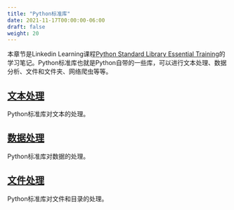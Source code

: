 ```yaml
---
title: "Python标准库"
date: 2021-11-17T00:00:00-06:00
draft: false
weight: 20
---
```


本章节是Linkedin Learning课程[Python Standard Library Essential Training](https://www.linkedin.com/learning/python-standard-library-essential-training/python-text-processing)的学习笔记。Python标准库也就是Python自带的一些库，可以进行文本处理、数据分析、文件和文件夹、网络爬虫等等。

## [文本处理](./1.1_processing_text)

Python标准库对文本的处理。

## [数据处理](./1.2_manipulating_data)

Python标准库对数据的处理。

## [文件处理](./1.3_files_and_directories)

Python标准库对文件和目录的处理。